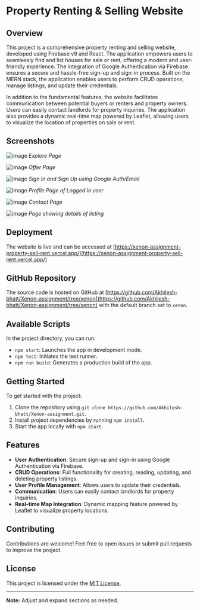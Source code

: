 # Property Renting & Selling Website

## Overview

This project is a comprehensive property renting and selling website, developed using Firebase v9 and React. The application empowers users to seamlessly find and list houses for sale or rent, offering a modern and user-friendly experience. The integration of Google Authentication via Firebase ensures a secure and hassle-free sign-up and sign-in process. Built on the MERN stack, the application enables users to perform CRUD operations, manage listings, and update their credentials.

In addition to the fundamental features, the website facilitates communication between potential buyers or renters and property owners. Users can easily contact landlords for property inquiries. The application also provides a dynamic real-time map powered by Leaflet, allowing users to visualize the location of properties on sale or rent.

## Screenshots

![image](https://github.com/Akhilesh-bhatt/Xenon-assignment/assets/88084456/078c4e1c-d8e4-4a2e-9029-657d3ba465cd)
*Explore Page*

![image](https://github.com/Akhilesh-bhatt/Xenon-assignment/assets/88084456/e526597f-28f5-4785-9031-dac4679b0a59)
*Offer Page*

![image](https://github.com/Akhilesh-bhatt/Xenon-assignment/assets/88084456/3e234ccd-dd97-4f20-b641-38c679425606)
*Sign In and  Sign Up using Google Auth/Email*

![image](https://github.com/Akhilesh-bhatt/Xenon-assignment/assets/88084456/a3ac58e8-40bf-4388-b041-00928c3d9f6e)
*Profile Page of Logged In user*

![image](https://github.com/Akhilesh-bhatt/Xenon-assignment/assets/88084456/28000a62-0265-4297-8cd9-7a61f2c9c615)
*Contact Page*

![image](https://github.com/Akhilesh-bhatt/Xenon-assignment/assets/88084456/be9a7a3a-e6fd-444a-92d5-8ce8ac1b1449)
*Page showing details of listing*


<!-- Add more screenshots as needed -->

## Deployment

The website is live and can be accessed at [https://xenon-assignment-property-sell-rent.vercel.app/](https://xenon-assignment-property-sell-rent.vercel.app/)

## GitHub Repository

The source code is hosted on GitHub at [https://github.com/Akhilesh-bhatt/Xenon-assignment/tree/xenon](https://github.com/Akhilesh-bhatt/Xenon-assignment/tree/xenon) with the default branch set to `xenon`.

## Available Scripts

In the project directory, you can run:

- `npm start`: Launches the app in development mode.
- `npm test`: Initiates the test runner.
- `npm run build`: Generates a production build of the app.

## Getting Started

To get started with the project:

1. Clone the repository using `git clone https://github.com/Akhilesh-bhatt/Xenon-assignment.git`.
2. Install project dependencies by running `npm install`.
3. Start the app locally with `npm start`.

## Features

- **User Authentication**: Secure sign-up and sign-in using Google Authentication via Firebase.
- **CRUD Operations**: Full functionality for creating, reading, updating, and deleting property listings.
- **User Profile Management**: Allows users to update their credentials.
- **Communication**: Users can easily contact landlords for property inquiries.
- **Real-time Map Integration**: Dynamic mapping feature powered by Leaflet to visualize property locations.

## Contributing

Contributions are welcome! Feel free to open issues or submit pull requests to improve the project.

## License

This project is licensed under the [MIT License](LICENSE).

---

**Note:** Adjust and expand sections as needed.
